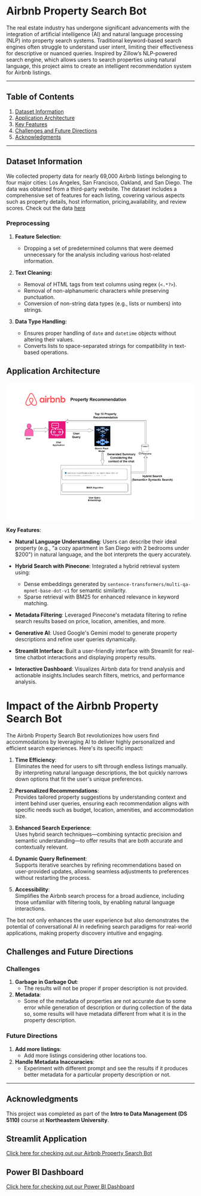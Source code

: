 # Airbnb Property Search Bot

The real estate industry has undergone significant advancements with the integration of artificial intelligence (AI) and natural language processing (NLP) into property search systems. Traditional keyword-based search engines often struggle to understand user intent, limiting their effectiveness for descriptive or nuanced queries. Inspired by Zillow’s NLP-powered search engine, which allows users to search properties using natural language, this project aims to create an intelligent recommendation system for Airbnb listings.

---

## Table of Contents
1. [Dataset Information](#dataset-information)
2. [Application Architecture](#application-architecture)
3. [Key Features](#key-features)
4. [Challenges and Future Directions](#challenges-and-future-directions)
5. [Acknowledgments](#acknowledgments)

---

## Dataset Information

We collected property data for nearly 69,000 Airbnb listings belonging to four major cities: Los Angeles, San Francisco, Oakland, and San Diego. The data was obtained from a third-party website. The dataset includes a comprehensive set of features for each listing, covering various aspects such as property details, host information, pricing,availability, and review scores. Check out the data [here](https://insideairbnb.com/explore/)

### Preprocessing

1. **Feature Selection**:
   - Dropping a set of predetermined columns that were deemed unnecessary for the analysis including various host-related information.
1. **Text Cleaning:**
   - Removal of HTML tags from text columns using regex (`<.*?>`).
   - Removal of non-alphanumeric characters while preserving punctuation.
   - Conversion of non-string data types (e.g., lists or numbers) into strings.

2. **Data Type Handling:**
   - Ensures proper handling of `date` and `datetime` objects without altering their values.
   - Converts lists to space-separated strings for compatibility in text-based operations.

## Application Architecture

![Documentation/Airbnb Property Search Application worklow.png](https://github.com/shahyaksh/Airbnb-Project/blob/main/Documentation/Airbnb%20Property%20Search%20Application%20worklow.png)


**Key Features**:

- **Natural Language Understanding**: Users can describe their ideal property (e.g., "a cozy apartment in San Diego with 2 bedrooms under $200") in natural language, and the bot interprets the query accurately.

- **Hybrid Search with Pinecone**: Integrated a hybrid retrieval system using:
   - Dense embeddings generated by `sentence-transformers/multi-qa-mpnet-base-dot-v1` for semantic similarity.
   - Sparse retrieval with BM25 for enhanced relevance in keyword matching.

- **Metadata Filtering**: Leveraged Pinecone's metadata filtering to refine search results based on price, location, amenities, and more.

- **Generative AI**: Used Google's Gemini model to generate property descriptions and refine user queries dynamically.

- **Streamlit Interface**: Built a user-friendly interface with Streamlit for real-time chatbot interactions and displaying property results.
  
- **Interactive Dashboard**: Visualizes Airbnb data for trend analysis and actionable insights.Includes search filters, metrics, and performance analysis.

# **Impact of the Airbnb Property Search Bot**

The Airbnb Property Search Bot revolutionizes how users find accommodations by leveraging AI to deliver highly personalized and efficient search experiences. Here's its specific impact:

1. **Time Efficiency**:  
   Eliminates the need for users to sift through endless listings manually. By interpreting natural language descriptions, the bot quickly narrows down options that fit the user's unique preferences.

2. **Personalized Recommendations**:  
   Provides tailored property suggestions by understanding context and intent behind user queries, ensuring each recommendation aligns with specific needs such as budget, location, amenities, and accommodation size.

3. **Enhanced Search Experience**:  
   Uses hybrid search techniques—combining syntactic precision and semantic understanding—to offer results that are both accurate and contextually relevant.

4. **Dynamic Query Refinement**:  
   Supports iterative searches by refining recommendations based on user-provided updates, allowing seamless adjustments to preferences without restarting the process.

5. **Accessibility**:  
   Simplifies the Airbnb search process for a broad audience, including those unfamiliar with filtering tools, by enabling natural language interactions.

The bot not only enhances the user experience but also demonstrates the potential of conversational AI in redefining search paradigms for real-world applications, making property discovery intuitive and engaging.

## Challenges and Future Directions

### Challenges
1. **Garbage in Garbage Out**:
   - The results will not be proper if proper description is not provided.
2. **Metadata**:
   - Some of the metadata of properties are not accurate due to some error while generation of description or during collection of the data so, some results will have metadata different from what it is in the     property description.

### Future Directions

1. **Add more listings**:
   - Add more listings considering other locations too.
2. **Handle Metadata Inaccuracies**:
   - Experiment with different prompt and see the results if it produces better metadata for a particular property description or not.

---

## Acknowledgments

This project was completed as part of the **Intro to Data Management (DS 5110)** course at **Northeastern University**.  

## Streamlit Application
[Click here for checking out our Airbnb Property Search Bot](https://airbnb-property-search-2ygd3u4nmsqwbh9pm2psc9.streamlit.app/)

## Power BI Dashboard
[Click here for checking out our Power BI Dashboard](https://tinyurl.com/BnbLens-Analysis)
